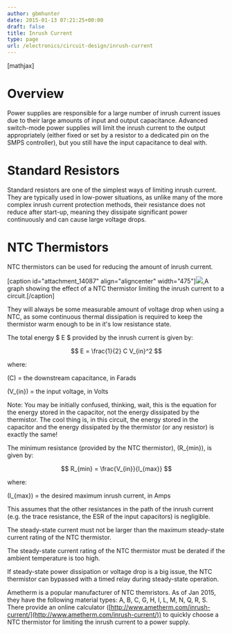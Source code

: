 ```yaml
---
author: gbmhunter
date: 2015-01-13 07:21:25+00:00
draft: false
title: Inrush Current
type: page
url: /electronics/circuit-design/inrush-current
---
```


[mathjax]




# Overview




Power supplies are responsible for a large number of inrush current issues due to their large amounts of input and output capacitance. Advanced switch-mode power supplies will limit the inrush current to the output appropriately (either fixed or set by a resistor to a dedicated pin on the SMPS controller), but you still have the input capacitance to deal with.




# Standard Resistors




Standard resistors are one of the simplest ways of limiting inrush current. They are typically used in low-power situations, as unlike many of the more complex inrush current protection methods, their resistance does not reduce after start-up, meaning they dissipate significant power continuously and can cause large voltage drops.




# NTC Thermistors




NTC thermistors can be used for reducing the amount of inrush current.


[caption id="attachment_14087" align="aligncenter" width="475"][![](http://blog.mbedded.ninja/wp-content/uploads/2015/01/inrush-current-limiting-with-thermistor.jpg)
](http://blog.mbedded.ninja/wp-content/uploads/2015/01/inrush-current-limiting-with-thermistor.jpg) A graph showing the effect of a NTC thermistor limiting the inrush current to a circuit.[/caption]


They will always be some measurable amount of voltage drop when using a NTC, as some continuous thermal dissipation is required to keep the thermistor warm enough to be in it's low resistance state.




The total energy $ E $ provided by the inrush current is given by:




$$ E = \frac{1}{2} C V_{in}^2 $$




where:  

\(C\) = the downstream capacitance, in Farads  

\(V_{in}\) = the input voltage, in Volts




Note: You may be initially confused, thinking, wait, this is the equation for the energy stored in the capacitor, not the energy dissipated by the thermistor. The cool thing is, in this circuit, the energy stored in the capacitor and the energy dissipated by the thermistor (or any resistor) is exactly the same!




The minimum resistance (provided by the NTC thermistor), \(R_{min}\), is given by:




$$ R_{min} = \frac{V_{in}}{I_{max}} $$




where:  

\(I_{max}\) = the desired maximum inrush current, in Amps




This assumes that the other resistances in the path of the inrush current (e.g. the trace resistance, the ESR of the input capacitors) is negligible.




The steady-state current must not be larger than the maximum steady-state current rating of the NTC thermistor.




The steady-state current rating of the NTC thermistor must be derated if the ambient temperature is too high.




If steady-state power dissipation or voltage drop is a big issue, the NTC thermistor can bypassed with a timed relay during steady-state operation.




Ametherm is a popular manufacturer of NTC themristors. As of Jan 2015, they have the following material types: A, B, C, G, H, I, L, M, N, Q, R, S. There provide an online calculator ([http://www.ametherm.com/inrush-current/](http://www.ametherm.com/inrush-current/)) to quickly choose a NTC thermistor for limiting the inrush current to a power supply.
